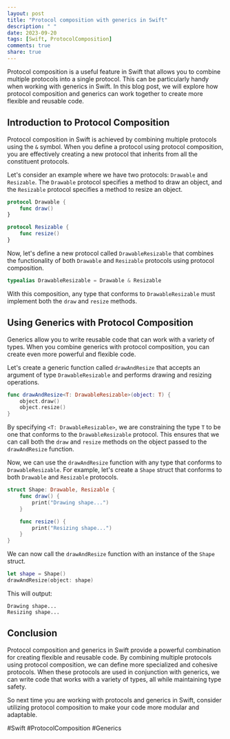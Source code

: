 ```yaml
---
layout: post
title: "Protocol composition with generics in Swift"
description: " "
date: 2023-09-20
tags: [Swift, ProtocolComposition]
comments: true
share: true
---
```


Protocol composition is a useful feature in Swift that allows you to combine multiple protocols into a single protocol. This can be particularly handy when working with generics in Swift. In this blog post, we will explore how protocol composition and generics can work together to create more flexible and reusable code.

## Introduction to Protocol Composition

Protocol composition in Swift is achieved by combining multiple protocols using the `&` symbol. When you define a protocol using protocol composition, you are effectively creating a new protocol that inherits from all the constituent protocols.

Let's consider an example where we have two protocols: `Drawable` and `Resizable`. The `Drawable` protocol specifies a method to draw an object, and the `Resizable` protocol specifies a method to resize an object.

```swift
protocol Drawable {
    func draw()
}

protocol Resizable {
    func resize()
}
```

Now, let's define a new protocol called `DrawableResizable` that combines the functionality of both `Drawable` and `Resizable` protocols using protocol composition.

```swift
typealias DrawableResizable = Drawable & Resizable
```

With this composition, any type that conforms to `DrawableResizable` must implement both the `draw` and `resize` methods.

## Using Generics with Protocol Composition

Generics allow you to write reusable code that can work with a variety of types. When you combine generics with protocol composition, you can create even more powerful and flexible code.

Let's create a generic function called `drawAndResize` that accepts an argument of type `DrawableResizable` and performs drawing and resizing operations.

```swift
func drawAndResize<T: DrawableResizable>(object: T) {
    object.draw()
    object.resize()
}
```

By specifying `<T: DrawableResizable>`, we are constraining the type `T` to be one that conforms to the `DrawableResizable` protocol. This ensures that we can call both the `draw` and `resize` methods on the object passed to the `drawAndResize` function.

Now, we can use the `drawAndResize` function with any type that conforms to `DrawableResizable`. For example, let's create a `Shape` struct that conforms to both `Drawable` and `Resizable` protocols.

```swift
struct Shape: Drawable, Resizable {
    func draw() {
        print("Drawing shape...")
    }

    func resize() {
        print("Resizing shape...")
    }
}
```

We can now call the `drawAndResize` function with an instance of the `Shape` struct.

```swift
let shape = Shape()
drawAndResize(object: shape)
```

This will output:

```
Drawing shape...
Resizing shape...
```

## Conclusion

Protocol composition and generics in Swift provide a powerful combination for creating flexible and reusable code. By combining multiple protocols using protocol composition, we can define more specialized and cohesive protocols. When these protocols are used in conjunction with generics, we can write code that works with a variety of types, all while maintaining type safety.

So next time you are working with protocols and generics in Swift, consider utilizing protocol composition to make your code more modular and adaptable.

#Swift #ProtocolComposition #Generics